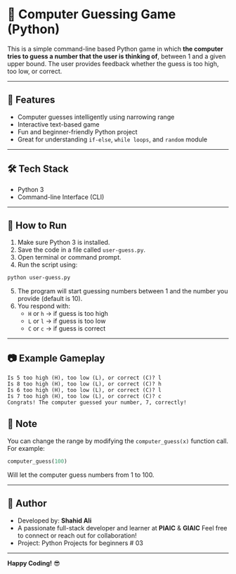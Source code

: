 
# 🤖 Computer Guessing Game (Python)

This is a simple command-line based Python game in which **the computer tries to guess a number that the user is thinking of**, between 1 and a given upper bound. The user provides feedback whether the guess is too high, too low, or correct.

---

## 🎯 Features

- Computer guesses intelligently using narrowing range
- Interactive text-based game
- Fun and beginner-friendly Python project
- Great for understanding `if-else`, `while loops`, and `random` module

---

## 🛠 Tech Stack

- Python 3
- Command-line Interface (CLI)

---

## 🚀 How to Run

1. Make sure Python 3 is installed.
2. Save the code in a file called `user-guess.py`.
3. Open terminal or command prompt.
4. Run the script using:

```bash
python user-guess.py
```

5. The program will start guessing numbers between 1 and the number you provide (default is 10).
6. You respond with:
   - `H` or `h` → if guess is too high
   - `L` or `l` → if guess is too low
   - `C` or `c` → if guess is correct

---

## 📷 Example Gameplay

```
Is 5 too high (H), too low (L), or correct (C)? l
Is 8 too high (H), too low (L), or correct (C)? h
Is 6 too high (H), too low (L), or correct (C)? l
Is 7 too high (H), too low (L), or correct (C)? c
Congrats! The computer guessed your number, 7, correctly!
```


## 📌 Note

You can change the range by modifying the `computer_guess(x)` function call. For example:

```python
computer_guess(100)
```

Will let the computer guess numbers from 1 to 100.



---

## 👤 Author

- Developed by: **Shahid Ali**
- A passionate full-stack developer and learner at **PIAIC** & **GIAIC**
  Feel free to connect or reach out for collaboration!
- Project: Python Projects for beginners # 03

---


**Happy Coding!** 😎
